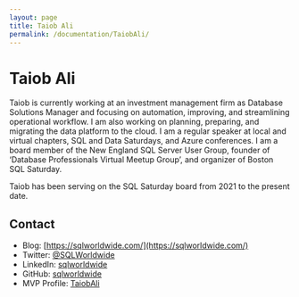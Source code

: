 ```yaml
---
layout: page
title: Taiob Ali
permalink: /documentation/TaiobAli/
---
```

# Taiob Ali
Taiob is currently working at an investment management firm as Database Solutions Manager and focusing on automation, improving, and streamlining operational workflow. I am also working on planning, preparing, and migrating the data platform to the cloud. I am a regular speaker at local and virtual chapters, SQL and Data Saturdays, and Azure conferences. I am a board member of the New England SQL Server User Group, founder of ‘Database Professionals Virtual Meetup Group’, and organizer of Boston SQL Saturday.

Taiob has been serving on the SQL Saturday board from 2021 to the present date.

## Contact
- Blog: [https://sqlworldwide.com/](https://sqlworldwide.com/)
- Twitter: [@SQLWorldwide](https://twitter.com/SQLWorldwide)
- LinkedIn: [sqlworldwide](https://www.linkedin.com/in/sqlworldwide/)
- GitHub: [sqlworldwide](https://github.com/sqlworldwide)
- MVP Profile: [TaiobAli](https://mvp.microsoft.com/en-us/PublicProfile/5003498?fullName=Taiob%20Ali)
